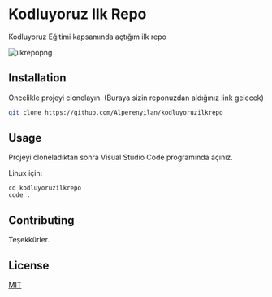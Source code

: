 # Kodluyoruz Ilk Repo

Kodluyoruz Eğitimi kapsamında açtığım ilk repo

![ilkrepopng](https://user-images.githubusercontent.com/49797242/175835414-b444b3ef-e515-4526-bab6-df316c9f3c55.png)


## Installation

Öncelikle projeyi clonelayın. (Buraya sizin reponuzdan aldığınız link gelecek)

```bash
git clone https://github.com/Alperenyilan/kodluyoruzilkrepo
```

## Usage

Projeyi cloneladıktan sonra Visual Studio Code programında açınız.

Linux için:
```linux
cd kodluyoruzilkrepo
code .
```

## Contributing
Teşekkürler.


## License
[MIT](https://choosealicense.com/licenses/mit/)
